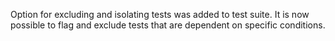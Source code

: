 Option for excluding and isolating tests was added to test suite. It is now possible to flag and exclude tests that are dependent on specific conditions.
 